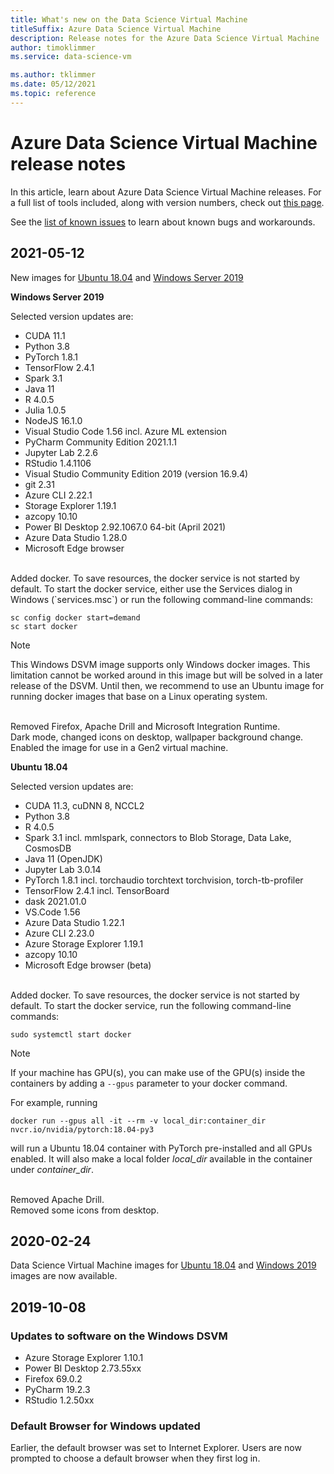 ```yaml
---
title: What's new on the Data Science Virtual Machine
titleSuffix: Azure Data Science Virtual Machine 
description: Release notes for the Azure Data Science Virtual Machine
author: timoklimmer
ms.service: data-science-vm

ms.author: tklimmer
ms.date: 05/12/2021
ms.topic: reference
---
```


# Azure Data Science Virtual Machine release notes

In this article, learn about Azure Data Science Virtual Machine releases. For a full list of tools included, along with version numbers, check out [this page](./tools-included.md).

See the [list of known issues](reference-known-issues.md) to learn about known bugs and workarounds.

## 2021-05-12

New images for [Ubuntu 18.04](https://azuremarketplace.microsoft.com/marketplace/apps/microsoft-dsvm.ubuntu-1804?tab=Overview)
and [Windows Server 2019](https://azuremarketplace.microsoft.com/marketplace/apps/microsoft-dsvm.dsvm-win-2019?tab=Overview)

**Windows Server 2019**

Selected version updates are:
- CUDA 11.1
- Python 3.8
- PyTorch 1.8.1
- TensorFlow 2.4.1
- Spark 3.1
- Java 11
- R 4.0.5
- Julia 1.0.5
- NodeJS 16.1.0
- Visual Studio Code 1.56 incl. Azure ML extension
- PyCharm Community Edition 2021.1.1
- Jupyter Lab 2.2.6
- RStudio 1.4.1106
- Visual Studio Community Edition 2019 (version 16.9.4)
- git 2.31
- Azure CLI 2.22.1
- Storage Explorer 1.19.1
- azcopy 10.10
- Power BI Desktop 2.92.1067.0 64-bit (April 2021)
- Azure Data Studio 1.28.0
- Microsoft Edge browser

<br/>
Added docker. To save resources, the docker service is not started by default. To start the docker service, either use
the Services dialog in Windows (`services.msc`) or run the following command-line commands:

```
sc config docker start=demand
sc start docker
```

> [!NOTE]
> This Windows DSVM image supports only Windows docker images. This limitation cannot be worked around in this image but
> will be solved in a later release of the DSVM. Until then, we recommend to use an Ubuntu image for running docker
> images that base on a Linux operating system.

<br/>
Removed Firefox, Apache Drill and Microsoft Integration Runtime.

<br/>
Dark mode, changed icons on desktop, wallpaper background change.

<br/>
Enabled the image for use in a Gen2 virtual machine.


**Ubuntu 18.04**

Selected version updates are:
- CUDA 11.3, cuDNN 8, NCCL2
- Python 3.8
- R 4.0.5
- Spark 3.1 incl. mmlspark, connectors to Blob Storage, Data Lake, CosmosDB
- Java 11 (OpenJDK)
- Jupyter Lab 3.0.14
- PyTorch 1.8.1 incl. torchaudio torchtext torchvision, torch-tb-profiler
- TensorFlow 2.4.1 incl. TensorBoard
- dask 2021.01.0
- VS.Code 1.56
- Azure Data Studio 1.22.1
- Azure CLI 2.23.0
- Azure Storage Explorer 1.19.1
- azcopy 10.10
- Microsoft Edge browser (beta)

<br/>
Added docker. To save resources, the docker service is not started by default. To start the docker service, run the
following command-line commands:

```
sudo systemctl start docker
```

> [!NOTE]
> If your machine has GPU(s), you can make use of the GPU(s) inside the containers by adding a `--gpus`
> parameter to your docker command.
>
> For example, running
>
> `docker run --gpus all -it --rm -v local_dir:container_dir nvcr.io/nvidia/pytorch:18.04-py3`
>
> will run a Ubuntu 18.04 container with PyTorch pre-installed and all GPUs enabled. It will also make a local folder
> *local_dir* available in the container under *container_dir*.
>

<br/>
Removed Apache Drill.

<br/>
Removed some icons from desktop.


## 2020-02-24

Data Science Virtual Machine images for [Ubuntu 18.04](https://azuremarketplace.microsoft.com/marketplace/apps/microsoft-dsvm.ubuntu-1804?tab=Overview) and [Windows 2019](https://azuremarketplace.microsoft.com/marketplace/apps/microsoft-dsvm.dsvm-win-2019?tab=Overview) images are now available.

## 2019-10-08

### Updates to software on the Windows DSVM

- Azure Storage Explorer 1.10.1
- Power BI Desktop 2.73.55xx
- Firefox 69.0.2
- PyCharm 19.2.3
- RStudio 1.2.50xx

### Default Browser for Windows updated

Earlier, the default browser was set to Internet Explorer. Users are now prompted to choose a default browser when they first log in.

